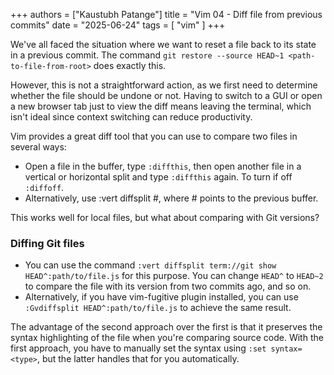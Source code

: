 +++
authors = ["Kaustubh Patange"]
title = "Vim 04 - Diff file from previous commits"
date = "2025-06-24"
tags = [ "vim" ]
+++

We've all faced the situation where we want to reset a file back to its state in a previous commit. The command `git restore --source HEAD~1 <path-to-file-from-root>` does exactly this.

<!--more-->

However, this is not a straightforward action, as we first need to determine whether the file should be undone or not. Having to switch to a GUI or open a new browser tab just to view the diff means leaving the terminal, which isn't ideal since context switching can reduce productivity.

Vim provides a great diff tool that you can use to compare two files in several ways: 

- Open a file in the buffer, type `:diffthis`, then open another file in a vertical or horizontal split and type `:diffthis` again. To turn if off `:diffoff`.
- Alternatively, use :vert diffsplit #, where # points to the previous buffer.

This works well for local files, but what about comparing with Git versions?

### Diffing Git files

- You can use the command `:vert diffsplit term://git show HEAD^:path/to/file.js` for this purpose. You can change `HEAD^` to `HEAD~2` to compare the file with its version from two commits ago, and so on. 
- Alternatively, if you have vim-fugitive plugin installed, you can use `:Gvdiffsplit HEAD^:path/to/file.js` to achieve the same result.

The advantage of the second approach over the first is that it preserves the syntax highlighting of the file when you're comparing source code. With the first approach, you have to manually set the syntax using `:set syntax=<type>`, but the latter handles that for you automatically.
